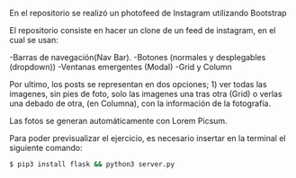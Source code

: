 
En el repositorio se realizó un photofeed de Instagram utilizando Bootstrap

El repositorio consiste en hacer un clone de un feed de instagram, en el cual se usan:

-Barras de navegación(Nav Bar).
-Botones (normales y desplegables (dropdown))
-Ventanas emergentes (Modal)
-Grid y Column

Por ultimo, los posts se representan en dos opciones; 1) ver todas las imagenes, sin pies de foto, solo las imagenes una tras otra (Grid) o verlas una debado de otra, (en Columna), con la información de la fotografía.

Las fotos se generan automáticamente con Lorem Picsum.

Para poder previsualizar el ejercicio, es necesario insertar en la terminal el siguiente comando:

```sh
$ pip3 install flask && python3 server.py
```

